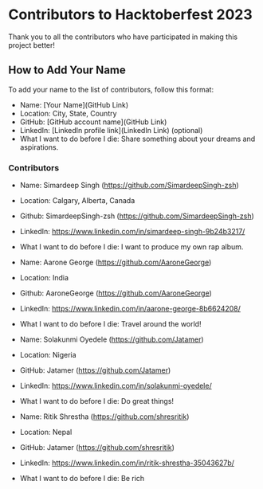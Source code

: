 # Contributors to Hacktoberfest 2023

Thank you to all the contributors who have participated in making this project better!

## How to Add Your Name

To add your name to the list of contributors, follow this format:

- Name: [Your Name](GitHub Link)
- Location: City, State, Country
- GitHub: [GitHub account name](GitHub Link)
- LinkedIn: [LinkedIn profile link](LinkedIn Link) (optional)
- What I want to do before I die: Share something about your dreams and aspirations.

### Contributors

- Name: Simardeep Singh (https://github.com/SimardeepSingh-zsh)
- Location: Calgary, Alberta, Canada
- Github: SimardeepSingh-zsh (https://github.com/SimardeepSingh-zsh)
- LinkedIn: https://www.linkedin.com/in/simardeep-singh-9b24b3217/
- What I want to do before I die: I want to produce my own rap album.

- Name: Aarone George (https://github.com/AaroneGeorge)
- Location: India
- Github: AaroneGeorge (https://github.com/AaroneGeorge)
- LinkedIn: https://www.linkedin.com/in/aarone-george-8b6624208/
- What I want to do before I die: Travel around the world!

- Name: Solakunmi Oyedele (https://github.com/Jatamer)
- Location: Nigeria
- GitHub: Jatamer (https://github.com/Jatamer)
- LinkedIn: https://www.linkedin.com/in/solakunmi-oyedele/
- What I want to do before I die: Do great things!

- Name: Ritik Shrestha (https://github.com/shresritik)
- Location: Nepal
- GitHub: Jatamer (https://github.com/shresritik)
- LinkedIn: https://www.linkedin.com/in/ritik-shrestha-35043627b/
- What I want to do before I die: Be rich
